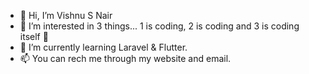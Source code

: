 - 👋 Hi, I’m Vishnu S Nair
- 👀 I’m interested in 3 things... 1 is coding, 2 is coding and 3 is coding itself 👀
- 🌱 I’m currently learning Laravel & Flutter.
- 📫 You can rech me through my website and email.

<!---
vsnair85/vsnair85 is a ✨ special ✨ repository because its `README.md` (this file) appears on your GitHub profile.
You can click the Preview link to take a look at your changes.
--->
